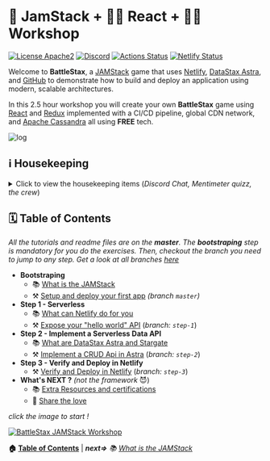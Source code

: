 # 🚀 JamStack + 🧑‍🚀 React + 🧑‍💻 Workshop

[![License Apache2](https://img.shields.io/hexpm/l/plug.svg)](http://www.apache.org/licenses/LICENSE-2.0)
[![Discord](https://img.shields.io/discord/685554030159593522)](https://discord.com/widget?id=685554030159593522&theme=dark)
[![Actions Status](https://github.com/DataStax-Academy/battlestax/workflows/BattleStax%20Tests/badge.svg)](https://github.com/DataStax-Academy/battlestax/actions) 
[![Netlify Status](https://api.netlify.com/api/v1/badges/e265340f-c6a6-4d7b-b24c-438b87c67876/deploy-status)](https://app.netlify.com/sites/battlestax-tutorial/deploys)

Welcome to **BattleStax**, a [JAMStack](https://jamstack.org/) game that uses [Netlify](https://www.netlify.com/jamstack/), [DataStax Astra](https://dtsx.io/workshop), and [GitHub](https://github.com/) to demonstrate how to build and deploy an application using modern, scalable architectures. 

In this 2.5 hour workshop you will create your own **BattleStax** game using [React](https://reactjs.org/) and [Redux](https://redux.js.org/) implemented with a CI/CD pipeline, global CDN network, and [Apache Cassandra](https://cassandra.apache.org/) all using **FREE** tech.

![log](./tutorial/battlestax.png)

## ℹ️ Housekeeping

<details><summary>Click to view the housekeeping items (<i><!--Youtube stream, -->Discord Chat,  Mentimeter quizz, the crew</i>)</summary>
<p>

It doesn't matter if you join our workshop live or you prefer to do at your own pace, we have you covered. In this repository, you'll find everything you need for this workshop.

<!-- 
### 🎥 Live and questions with Youtube**

The workshop is live Streamed on youtube, twitch and linkedin. After the session the recordings will be available on our [`DataStax Developers YouTube channel`](https://www.youtube.com/channel/UCAIQY251avaMv7bBv5PCo-A)

*Click The image to join the stream*

[![stream](./tutorial/workshop-live.png)](https://vimeo.com/datastax/review/478138764/8983f4fca5)

-->

### 💬 Chat with Discord*

Join our discord room [*The Fellowship of the Rings*](https://discord.com/widget?id=685554030159593522&theme=dark) to chat with the team and meet our 6k+ community there.

[![stream](./tutorial/discord.png)](https://discord.com/widget?id=685554030159593522&theme=dark)

### ❓ Quizz with Mentimeter

This workshop is *INTERACTIVE*. Not only you interact with the speakers through questions but there is more:

- We want to ask you some questions

![stream](./tutorial/mentimeter.png)

- We want you to mark when the exercise is complete 

![stream](./tutorial/mentimeter2.png)

- We want you win some SWAG with some competitions and live QUIZZES

![stream](./tutorial/mentimeter3.png)

To do so we are using [Mentimeter](https://www.mentimeter.com/). To play with us follow the instructions below. The code is **`99 02 07 7`**. You can also [open this link](https://www.menti.com/wzz24ja21f) in a new tab.

![stream](./tutorial/mentimeter4.png)


### 🧑🏻‍🤝‍🧑🏽 The Crew

The materials has been prepared with live with our great team

| ![B](./tutorial/crew/chris.png) | ![B](./tutorial/crew/david.png) | ![B](./tutorial/crew/rebecca.png) | ![B](./tutorial/crew/cedrick.png)|
|--- | --- | --- | --- |
| Chris Whilhite <br>[@kidrecursive](https://github.com/kidrecursive) | David Gilardi <br>[@SonicDMG](https://github.com/SonicDMG)| Rebecca Millis <br>[@beccam](https://github.com/beccam) | Cedrick Lunven<br>[@clun](https://github.com/clun)|

![stream](./tutorial/line.png)

<!--
## 🚀🚀 🚀  Let's Play the Game !

Brace yourselves, everybody goes to [https://battlestax-workshop.netlify.app/](https://battlestax-workshop.netlify.app/). 

[![.](./tutorial/rocket-animation.gif)](https://battlestax-workshop.netlify.app/)

-->

</p>
</details>

## 🗓️ Table of Contents

*All the tutorials and readme files are on the **master**. The **bootstraping** step is mandatory for you do the exercises. Then, checkout the branch you need to jump to any step. Get a look at all branches [here](https://github.com/DataStax-Academy/battlestax/branches)*

- **Bootstraping**
  - 📚 [What is the JAMStack](./README_JAM.md)
  - ⚒️ [Setup and deploy your first app](./README_step00.md) *(branch `master`)*
- **Step 1 - Serverless**
  - 📚 [What can Netlify do for you](./README_Netlify.md)
  - ⚒️ [Expose your "hello world" API](./README_step01.md) (*branch: `step-1`*)
- **Step 2 - Implement a Serverless Data API**
  - 📚 [What are DataStax Astra and Stargate](./README_Astra_Stargate.md)
  - ⚒️ [Implement a CRUD Api in Astra](./README_step02.md) (*branch: `step-2`*)
- **Step 3 - Verify and Deploy in Netlify**
  - ⚒️ [Verify and Deploy in Netlify](./README_step03.md) (*branch: `step-3`*)
- **What's NEXT ?** *(not the framework* 😈)
  - 📚 [Extra Resources and certifications](./README_Resources.md)   
  - 💚 [Share the love](https://github.com/DataStax-Academy/battlestax/blob/master/README_Resources.md#-share-the-love)

*click the image to start !*

[![BattleStax JAMStack Workshop](./tutorial/are-you-ready.gif)](./README_JAM.md)

**🏠 [Table of Contents](./README.md#%EF%B8%8F-table-of-contents)** | ***next=>** 📚 [What is the JAMStack](./README_JAM.md)*
